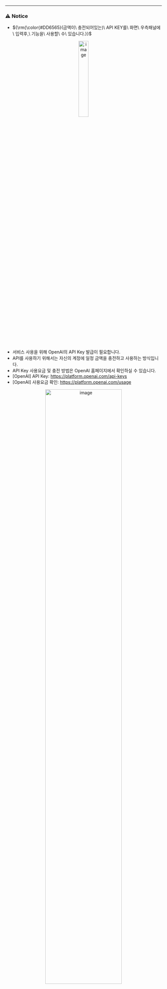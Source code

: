 
---

### ⚠️ Notice
- <p>${\rm{\color{#DD6565}(금액이\ 충전되어있는)\ API KEY를\ 화면\ 우측패널에\ 입력후,\ 기능을\ 사용할\ 수\ 있습니다.}}$</p>
<p align="center">
	<img alt="image" src="https://github.com/i-am-shuan/LLM-text-summerize/assets/161431602/45bd8483-111d-4772-962e-e06dd51f0377" width="25%" height="25%">
</p>

- 서비스 사용을 위해 OpenAI의 API Key 발급이 필요합니다.
- API를 사용하기 위해서는 자신의 계정에 일정 금액을 충전하고 사용하는 방식입니다.
- API Key 사용요금 및 충전 방법은 OpenAI 홈페이지에서 확인하실 수 있습니다.
- [OpenAI] API Key: https://platform.openai.com/api-keys
- [OpenAI] 사용요금 확인: https://platform.openai.com/usage

<p align="center">
	<img alt="image" src="https://github.com/i-am-shuan/LLM-text-summerize/assets/161431602/22b3ad2c-0902-40d4-b6ad-853757229cab" width="70%" height="70%">
</p>

---
##### 서비스 화면
<p align="center">
	<img alt="image" src="https://github.com/i-am-shuan/LLM-PDF-answer-app/assets/161431602/8c758c8e-9689-4255-aa55-5ce502586d1f" width="60%" height="60%">
</p>

---
##### 서비스 흐름도
<p align="center">
	<img alt="image" src="https://github.com/i-am-shuan/LLM-PDF-answer-app/assets/161431602/b89f470c-0fb3-4779-b7af-d609e8affe26" width="50%" height="50%">
</p>

---
##### 서비스 설명
- PDF 질의응답 프로그램
  - spec: streamlit cloud, gpt-3.5-turbo, langchain, RAG - FAISS
    - FAISS: 다양한 벡터 간의 유사도를 계산할 수 있는알고리즘을 모은 패키지.
  - 설명:
  	- 사용자가 PDF 파일 업로드
  	- 텍스트 추출 
  	- 추출한 텍스트 chunk 단위로 분할 (chunk; 한 묶음, 한 덩어리 단위)
  		- chunk 조건: 사용하는 언어 모델의 max token 보다는 작은 크기여야 한다.
  	- (추출한 텍스트 파일) 임베딩 to 벡터DB
  		- 인간의 언어(자연어)를 컴퓨터가 이해할 수 있는 벡터로 번역해주는 작업
  	- (사용자로부터 입력받은 질문)  to 벡터DB
  	- 벡터DB에서 사용자의 질문과 유사한 내용이 포함된 chunk를 검색 및 추출
  		- Semantic Search
  		- 사용자의 질문과 유사한 내용이 포함되어 있는 몇개의 chunk를 추출
  	- ChatGPT에게 질문과 Chunk를 전달
  		- GPT야, 질문과 Chunk를 읽고 질문에 답해줘
  		- 그러면 ChatGPT가 마치 PDF를 모두 읽고 질문에 답변하는 것처럼 답변을 생성하여 반환한다.
   - 설명상세:
    - PyPDF2 pakage를 활용해서 PDF 안의 텍스트 추출
    - 추출한 텍스트 chunk size로 자른다. (chunk에 overlap 적용)
    - chunk들을 임베딩
    - 텍스트 임베딩 모델을 설정
      - 임베딩 모델: (openai) text-embedding-ada-002
      - Cosine Similarity 기반 Semantic Search
      - 입력받은 질문과 가장 유사한 chunk를 추출
      - 추출한 chunk들과 질문을 합쳐서 같이 chatGPT에게 질문
      - 최종 답변


